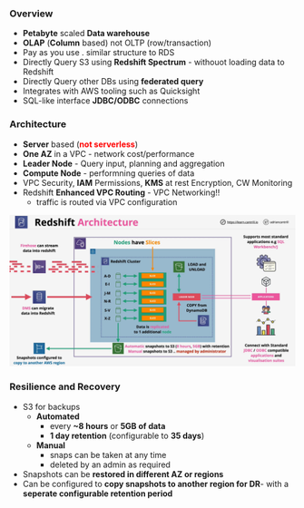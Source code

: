 ### Overview

- **Petabyte** scaled **Data warehouse**
- **OLAP** (**Column** based) not OLTP (row/transaction)
- Pay as you use . similar structure to RDS
- Directly Query S3 using **Redshift Spectrum** - withouot loading data to Redshift
- Directly Query other DBs using **federated query**
- Integrates with AWS tooling such as Quicksight
- SQL-like interface **JDBC/ODBC** connections

### Architecture
- **Server** based (<span style="color:red;font-weight:bold">not serverless</span>)
- **One AZ** in a VPC - network cost/performance
- **Leader Node** - Query  input, planning and aggregation
- **Compute Node** - performning queries of data
- VPC Security, **IAM** Permissions, **KMS** at rest Encryption, CW Monitoring
- Redshift **Enhanced VPC Routing** - VPC Networking!!
    - traffic is routed via VPC configuration

![redshift](redshift.png)

### Resilience and Recovery
- S3 for backups
    - **Automated**  
        - every **~8 hours** or **5GB of data**
        - **1 day retention** (configurable to **35 days**)
    - **Manual**
        - snaps can be taken at any time
        - deleted by an admin as required 
- Snapshots can be **restored in different AZ or regions**
- Can be configured to **copy snapshots to another region for DR**- with a **seperate configurable retention period**
